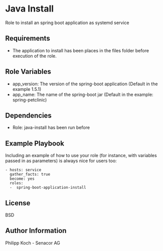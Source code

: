 Java Install
=========

Role to install an spring boot application as systemd service 

Requirements
------------

- The application to install has been places in the files folder before execution of the role. 

Role Variables
--------------

-  app_version: The version of the spring-boot application (Default in the example 1.5.1)
-  app_name: The name of the spring-boot jar (Default in the example: spring-petclinic)

Dependencies
------------

- Role: java-install has been run before 

Example Playbook
----------------

Including an example of how to use your role (for instance, with variables passed in as parameters) is always nice for users too:

    - hosts: service
      gather_facts: true
      become: yes
      roles:
      -  spring-boot-application-install

License
-------

BSD

Author Information
------------------

Philipp Koch - Senacor AG
